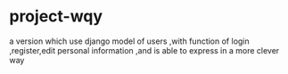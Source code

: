 # project-wqy
a version which use django model of users ,with function of login ,register,edit personal information ,and is able to express in a more clever way

